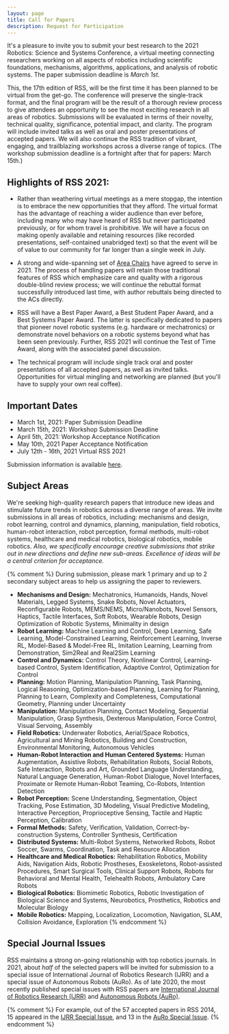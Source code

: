 ```yaml
---
layout: page
title: Call for Papers
description: Request for Participation
---
```


It's a pleasure to invite you to submit your best research to the 2021
Robotics: Science and Systems Conference, a virtual meeting connecting
researchers working on all aspects of robotics including scientific
foundations, mechanisms, algorithms, applications, and analysis of robotic
systems. The paper submission deadline is *March 1st*. 

This, the 17th edition of RSS, will be the first time it has been planned to be
virtual from the get-go. The conference will preserve the single-track format,
and the final program will be the result of a thorough review process to give
attendees an opportunity to see the most exciting research in all areas of
robotics. Submissions will be evaluated in terms of their novelty, technical
quality, significance, potential impact, and clarity. The program will include
invited talks as well as oral and poster presentations of accepted papers. We
will also continue the RSS tradition of vibrant, engaging, and trailblazing
workshops across a diverse range of topics. (The workshop submission deadline
is a fortnight after that for papers: March 15th.)

## Highlights of RSS 2021: 

* Rather than weathering virtual meetings as a mere stopgap, the intention is to embrace the new opportunities that they afford. The virtual format has the advantage of reaching a wider audience than ever before, including many who may have heard of RSS but never participated previously, or for whom travel is prohibitive. We will have a focus on making openly available and retaining resources (like recorded presentations, self-contained unabridged text) so that the event will be of value to our community for far longer than a single week in July. 

* A strong and wide-spanning set of [Area Chairs]({{site.baseurl}}/committees/pc) have agreed to serve in 2021. The process of handling papers will retain those traditional features of RSS which emphasize care and quality with a rigorous double-blind review process; we will continue the rebuttal format successfully introduced last time, with author rebuttals being directed to the ACs directly. 

* RSS will have a Best Paper Award, a Best Student Paper Award, and a Best Systems Paper Award. The latter is specifically dedicated to papers that pioneer novel robotic systems (e.g. hardware or mechatronics) or demonstrate novel behaviors on a robotic systems beyond what has been seen previously. Further, RSS 2021 will continue the Test of Time Award, along with the associated panel discussion.

* The technical program will include single track oral and poster presentations of all accepted papers, as well as invited talks. Opportunities for virtual mingling and networking are planned (but you'll have to supply your own real coffee).


## Important Dates

* March 1st, 2021: Paper Submission Deadline
* March 15th, 2021: Workshop Submission Deadline
* April 5th, 2021: Workshop Acceptance Notification
* May 10th, 2021 Paper Acceptance Notification
* July 12th - 16th, 2021 Virtual RSS 2021

Submission information is available [here]({{site.baseurl}}/information/authorinfo/).


## Subject Areas 

We're seeking high-quality research papers that introduce new ideas and
stimulate future trends in robotics across a diverse range of areas.
We invite submissions in all areas of robotics, including:
mechanisms and design, robot learning, control and dynamics,
planning, manipulation, field robotics, human-robot interaction,
robot perception, formal methods, multi-robot systems,
healthcare and medical robotics, biological robotics, mobile robotics.
*Also, we specifically encourage creative submissions that 
strike out in new directions and define new sub-areas.
Excellence of ideas will be a central criterion for acceptance.*

{% comment %}
During submission, please mark 1 primary and up to 2
secondary subject areas to help us assigning the paper to reviewers.

* **Mechanisms and Design:** Mechatronics, Humanoids, Hands, Novel Materials, Legged Systems, Snake Robots, Novel Actuators, Reconfigurable Robots, MEMS/NEMS, Micro/Nanobots, Novel Sensors, Haptics, Tactile Interfaces, Soft Robots, Wearable Robots, Design Optimization of Robotic Systems, Minimality in design
* **Robot Learning:** Machine Learning and Control, Deep Learning, Safe Learning, Model-Constrained Learning, Reinforcement Learning, Inverse RL, Model-Based & Model-Free RL, Imitation Learning, Learning from Demonstration, Sim2Real and Real2Sim Learning
* **Control and Dynamics:** Control Theory, Nonlinear Control, Learning-based Control, System Identification, Adaptive Control, Optimization for Control
* **Planning:** Motion Planning, Manipulation Planning, Task Planning, Logical Reasoning, Optimization-based Planning, Learning for Planning, Planning to Learn, Complexity and Completeness, Computational Geometry, Planning under Uncertainty
* **Manipulation:** Manipulation Planning, Contact Modeling, Sequential Manipulation, Grasp Synthesis, Dexterous Manipulation, Force Control, Visual Servoing, Assembly
* **Field Robotics:** Underwater Robotics, Aerial/Space Robotics, Agricultural and Mining Robotics, Building and Construction, Environmental Monitoring, Autonomous Vehicles
* **Human-Robot Interaction and Human Centered Systems:** Human Augmentation, Assistive Robots, Rehabilitation Robots, Social Robots, Safe Interaction, Robots and Art, Grounded Language Understanding, Natural Language Generation, Human-Robot Dialogue, Novel Interfaces, Proximate or Remote Human-Robot Teaming, Co-Robots, Intention Detection
* **Robot Perception:** Scene Understanding, Segmentation, Object Tracking, Pose Estimation, 3D Modeling, Visual Predictive Modeling, Interactive Perception, Proprioceptive Sensing, Tactile and Haptic Perception, Calibration
* **Formal Methods:** Safety, Verification, Validation, Correct-by-construction Systems, Controller Synthesis, Certification
* **Distributed Systems:** Multi-Robot Systems, Networked Robots, Robot Soccer, Swarms, Coordination, Task and Resource Allocation
* **Healthcare and Medical Robotics:** Rehabilitation Robotics, Mobility Aids, Navigation Aids, Robotic Prostheses, Exoskeletons, Robot-assisted Procedures, Smart Surgical Tools, Clinical Support Robots, Robots for Behavioral and Mental Health, Telehealth Robots, Ambulatory Care Robots
* **Biological Robotics:** Biomimetic Robotics, Robotic Investigation of Biological Science and Systems, Neurobotics, Prosthetics, Robotics and Molecular Biology
* **Mobile Robotics:** Mapping, Localization, Locomotion, Navigation, SLAM, Collision Avoidance, Exploration
{% endcomment %}


## Special Journal Issues

RSS maintains a strong on-going relationship with top robotics journals. 
In 2021, about _half_ of the selected papers will be invited for submission to 
a special issue of International Journal of Robotics Research (IJRR) and a special issue of Autonomous Robots (AuRo).
As of late 2020, the most recently published special issues with RSS papers are
[International Journal of Robotics Research (IJRR)](https://journals.sagepub.com/toc/ijra/39/2-3) and 
[Autonomous Robots (AuRo)](https://link.springer.com/journal/10514/volumes-and-issues/44-7).

{% comment %}
For example, out of the 57 accepted papers in RSS 2014, 15 appeared in the [IJRR Special Issue](http://ijr.sagepub.com/content/35/1-3.toc), and 13 in the [AuRo Special Issue](http://link.springer.com/journal/10514/39/3/page/1).
{% endcomment %}
